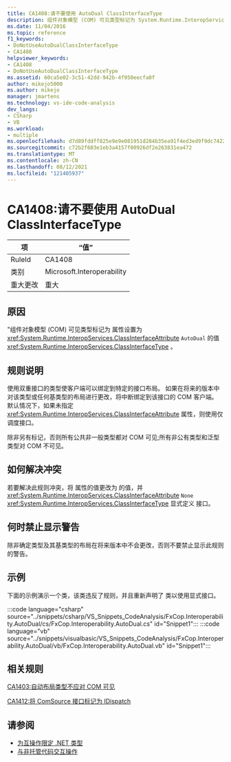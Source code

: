 ```yaml
---
title: CA1408:请不要使用 AutoDual ClassInterfaceType
description: 组件对象模型 (COM) 可见类型标记为 System.Runtime.InteropServices.ClassInterfaceAttribute 属性设置为 System.Runtime.InteropServices.ClassInterfaceType 的 AutoDual 值。
ms.date: 11/04/2016
ms.topic: reference
f1_keywords:
- DoNotUseAutoDualClassInterfaceType
- CA1408
helpviewer_keywords:
- CA1408
- DoNotUseAutoDualClassInterfaceType
ms.assetid: 60ca5e02-3c51-42dd-942b-4f950eecfa0f
author: mikejo5000
ms.author: mikejo
manager: jmartens
ms.technology: vs-ide-code-analysis
dev_langs:
- CSharp
- VB
ms.workload:
- multiple
ms.openlocfilehash: d7d89fddff825e9e9e081951d284b35ea91f4ed3ed9f9dc74221a3d7efb86e1a
ms.sourcegitcommit: c72b2f603e1eb3a4157f00926df2e263831ea472
ms.translationtype: MT
ms.contentlocale: zh-CN
ms.lasthandoff: 08/12/2021
ms.locfileid: "121405937"
---
```

# <a name="ca1408-do-not-use-autodual-classinterfacetype"></a>CA1408:请不要使用 AutoDual ClassInterfaceType

|项|“值”|
|-|-|
|RuleId|CA1408|
|类别|Microsoft.Interoperability|
|重大更改|重大|

## <a name="cause"></a>原因
"组件对象模型 (COM) 可见类型标记为 属性设置为 <xref:System.Runtime.InteropServices.ClassInterfaceAttribute> `AutoDual` 的值 <xref:System.Runtime.InteropServices.ClassInterfaceType> 。

## <a name="rule-description"></a>规则说明
使用双重接口的类型使客户端可以绑定到特定的接口布局。 如果在将来的版本中对该类型或任何基类型的布局进行更改，将中断绑定到该接口的 COM 客户端。 默认情况下，如果未指定 <xref:System.Runtime.InteropServices.ClassInterfaceAttribute> 属性，则使用仅调度接口。

除非另有标记，否则所有公共非一般类型都对 COM 可见;所有非公有类型和泛型类型对 COM 不可见。

## <a name="how-to-fix-violations"></a>如何解决冲突
若要解决此规则冲突，将 属性的值更改为 的值，并 <xref:System.Runtime.InteropServices.ClassInterfaceAttribute> `None` <xref:System.Runtime.InteropServices.ClassInterfaceType> 显式定义 接口。

## <a name="when-to-suppress-warnings"></a>何时禁止显示警告
除非确定类型及其基类型的布局在将来版本中不会更改，否则不要禁止显示此规则的警告。

## <a name="example"></a>示例
下面的示例演示一个类，该类违反了规则，并且重新声明了 类以使用显式接口。

:::code language="csharp" source="../snippets/csharp/VS_Snippets_CodeAnalysis/FxCop.Interoperability.AutoDual/cs/FxCop.Interoperability.AutoDual.cs" id="Snippet1":::
:::code language="vb" source="../snippets/visualbasic/VS_Snippets_CodeAnalysis/FxCop.Interoperability.AutoDual/vb/FxCop.Interoperability.AutoDual.vb" id="Snippet1":::

## <a name="related-rules"></a>相关规则
[CA1403:自动布局类型不应对 COM 可见](../code-quality/ca1403.md)

[CA1412:将 ComSource 接口标记为 IDispatch](../code-quality/ca1412.md)

## <a name="see-also"></a>请参阅

- [为互操作限定 .NET 类型](/dotnet/framework/interop/qualifying-net-types-for-interoperation)
- [与非托管代码交互操作](/dotnet/framework/interop/index)
